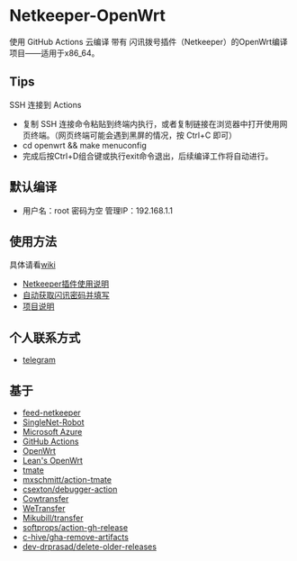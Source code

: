 # Netkeeper-OpenWrt
使用 GitHub Actions 云编译 带有 闪讯拨号插件（Netkeeper）的OpenWrt编译项目——适用于x86_64。
## Tips
SSH 连接到 Actions
- 复制 SSH 连接命令粘贴到终端内执行，或者复制链接在浏览器中打开使用网页终端。（网页终端可能会遇到黑屏的情况，按 Ctrl+C 即可）
- cd openwrt && make menuconfig
- 完成后按Ctrl+D组合键或执行exit命令退出，后续编译工作将自动进行。
## 默认编译
- 用户名：root 密码为空 管理IP：192.168.1.1
## 使用方法
具体请看[wiki](https://github.com/Maskbugzero/lede-Maskbugzero/wiki)
- [Netkeeper插件使用说明](https://github.com/Maskbugzero/Netkeeper-OpenWrt/wiki/Netkeeper%E6%8F%92%E4%BB%B6%E4%BD%BF%E7%94%A8%E8%AF%B4%E6%98%8E)
- [自动获取闪讯密码并填写](https://github.com/Maskbugzero/Netkeeper-OpenWrt/wiki/%E8%87%AA%E5%8A%A8%E8%8E%B7%E5%8F%96%E9%97%AA%E8%AE%AF%E5%AF%86%E7%A0%81%E5%B9%B6%E5%A1%AB%E5%86%99)
- [项目说明](https://github.com/Maskbugzero/Netkeeper-OpenWrt/wiki/%E9%A1%B9%E7%9B%AE%E8%AF%B4%E6%98%8E)
## 个人联系方式
- [telegram](https://t.me/Maskbugzero)
## 基于
- [feed-netkeeper](https://github.com/CCnut/feed-netkeeper)
- [SingleNet-Robot](https://github.com/kuretru/SingleNet-Robot)
- [Microsoft Azure](https://azure.microsoft.com)
- [GitHub Actions](https://github.com/features/actions)
- [OpenWrt](https://github.com/openwrt/openwrt)
- [Lean's OpenWrt](https://github.com/coolsnowwolf/lede)
- [tmate](https://github.com/tmate-io/tmate)
- [mxschmitt/action-tmate](https://github.com/mxschmitt/action-tmate)
- [csexton/debugger-action](https://github.com/csexton/debugger-action)
- [Cowtransfer](https://cowtransfer.com)
- [WeTransfer](https://wetransfer.com/)
- [Mikubill/transfer](https://github.com/Mikubill/transfer)
- [softprops/action-gh-release](https://github.com/softprops/action-gh-release)
- [c-hive/gha-remove-artifacts](https://github.com/c-hive/gha-remove-artifacts)
- [dev-drprasad/delete-older-releases](https://github.com/dev-drprasad/delete-older-releases)

